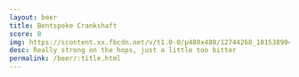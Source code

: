 ```yaml
---
layout: beer
title: Bentspoke Crankshaft
score: 8
img: https://scontent.xx.fbcdn.net/v/t1.0-0/p480x480/12744268_10153890413753745_5060146557255132828_n.jpg?oh=ced19b72a88035d557faf4da13006ac3&oe=59232799
desc: Really strong on the hops, just a little too bitter
permalink: /beer/:title.html
---
```

